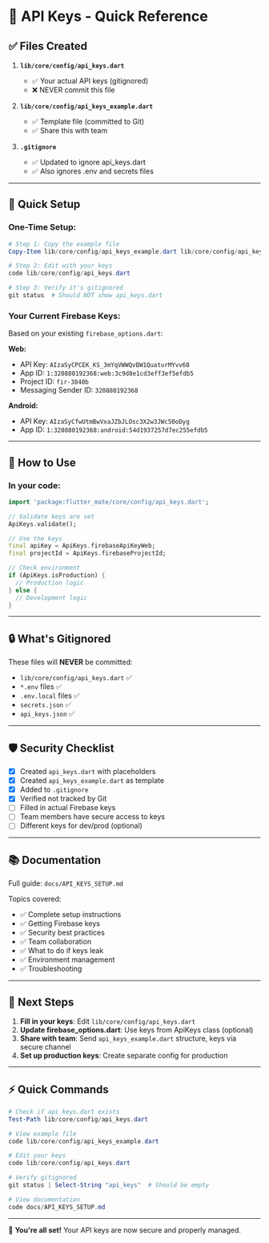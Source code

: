 # 🔐 API Keys - Quick Reference

## ✅ Files Created

1. **`lib/core/config/api_keys.dart`** 
   - ✅ Your actual API keys (gitignored)
   - ❌ NEVER commit this file

2. **`lib/core/config/api_keys_example.dart`**
   - ✅ Template file (committed to Git)
   - ✅ Share this with team

3. **`.gitignore`** 
   - ✅ Updated to ignore api_keys.dart
   - ✅ Also ignores .env and secrets files

---

## 🚀 Quick Setup

### One-Time Setup:
```powershell
# Step 1: Copy the example file
Copy-Item lib/core/config/api_keys_example.dart lib/core/config/api_keys.dart

# Step 2: Edit with your keys
code lib/core/config/api_keys.dart

# Step 3: Verify it's gitignored
git status  # Should NOT show api_keys.dart
```

### Your Current Firebase Keys:
Based on your existing `firebase_options.dart`:

**Web:**
- API Key: `AIzaSyCPCEK_KS_3mYqVWWQvBW1QuaturMYvv68`
- App ID: `1:320880192368:web:3c9d8e1cd3eff3ef5efdb5`
- Project ID: `fir-3840b`
- Messaging Sender ID: `320880192368`

**Android:**
- API Key: `AIzaSyCfwUtmBwVxaJZbJLOsc3X2w3JWc50oDyg`
- App ID: `1:320880192368:android:54d1937257d7ec255efdb5`

---

## 📝 How to Use

### In your code:
```dart
import 'package:flutter_mate/core/config/api_keys.dart';

// Validate keys are set
ApiKeys.validate();

// Use the keys
final apiKey = ApiKeys.firebaseApiKeyWeb;
final projectId = ApiKeys.firebaseProjectId;

// Check environment
if (ApiKeys.isProduction) {
  // Production logic
} else {
  // Development logic
}
```

---

## 🔒 What's Gitignored

These files will **NEVER** be committed:
- `lib/core/config/api_keys.dart` ✅
- `*.env` files ✅
- `.env.local` files ✅
- `secrets.json` ✅
- `api_keys.json` ✅

---

## 🛡️ Security Checklist

- [x] Created `api_keys.dart` with placeholders
- [x] Created `api_keys_example.dart` as template
- [x] Added to `.gitignore`
- [x] Verified not tracked by Git
- [ ] Filled in actual Firebase keys
- [ ] Team members have secure access to keys
- [ ] Different keys for dev/prod (optional)

---

## 📚 Documentation

Full guide: `docs/API_KEYS_SETUP.md`

Topics covered:
- ✅ Complete setup instructions
- ✅ Getting Firebase keys
- ✅ Security best practices
- ✅ Team collaboration
- ✅ What to do if keys leak
- ✅ Environment management
- ✅ Troubleshooting

---

## 🎯 Next Steps

1. **Fill in your keys**: Edit `lib/core/config/api_keys.dart`
2. **Update firebase_options.dart**: Use keys from ApiKeys class (optional)
3. **Share with team**: Send `api_keys_example.dart` structure, keys via secure channel
4. **Set up production keys**: Create separate config for production

---

## ⚡ Quick Commands

```powershell
# Check if api_keys.dart exists
Test-Path lib/core/config/api_keys.dart

# View example file
code lib/core/config/api_keys_example.dart

# Edit your keys
code lib/core/config/api_keys.dart

# Verify gitignored
git status | Select-String "api_keys"  # Should be empty

# View documentation
code docs/API_KEYS_SETUP.md
```

---

🎉 **You're all set!** Your API keys are now secure and properly managed.
